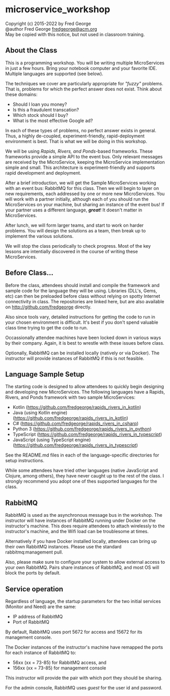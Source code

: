 # microservice_workshop

Copyright (c) 2015-2022 by Fred George  
@author Fred George  fredgeorge@acm.org  
May be copied with this notice, but not used in classroom training.

## About the Class

This is a programming workshop. You will be writing multiple MicroServices in just
a few hours. Bring your notebook computer and your favorite IDE. Multiple languages
are supported (see below). 

The techniques we cover are particularly appropriate for _"fuzzy"_ problems. That is, 
problems for which the perfect answer does not exist. Think about these domains:

- Should I loan you money?
- Is this a fraudulent transcation?
- Which stock should I buy?
- What is the most effective Google ad?

In each of these types of problems, no perfect answer exists in general. 
Thus, a highly de-coupled, experiment-friendly, rapid-deployment environment
is best. That is what we will be doing in this workshop.

We will be using _Rapids, Rivers, and Ponds_-based frameworks. These frameworks
provide a simple API to the event bus. Only relevant messages are received by the
MicroService, keeping the MicroService implementation simple and small. This
architecture is experiment-friendly and supports rapid development and deployment.

After a brief introduction, we will get the Sample MicroServices working with an 
event bus: RabbitMQ for this class. Then we will begin to layer on new requirements, 
each addressed by one or more new MicroServices. You will work with a partner initially,
although each of you should run the MicroServices on your machine, but sharing an
instance of the event bus! If your partner uses a different language, ___great___! It
doesn't matter in MicroServices.

After lunch, we will form larger teams, and start to work on harder problems. You will
design the solutions as a team, then break up to implement the various solutions.

We will stop the class periodically to check progress. Most of the key lessons are
intentially discovered in the course of writing these MicroServices.

## Before Class...

Before the class, attendees should install and compile the framework 
and sample code for the language they will be using. Libraries 
(DLL's, Gems, etc) can then be preloaded before class without
relying on spotty Internet connectivity in class. The repositories are linked here, but
are also available on http://github.com/fredgeorge directly.

Also since tools vary, detailed instructions for getting the code to run in your
chosen environment is difficult. It's best if you don't spend valuable class time
trying to get the code to run.

Occassionally attendee machines have been locked down in various ways by their company. 
Again, it is best to wrestle with these issues before class.

Optionally, RabbitMQ can be installed locally (natively or via Docker). The instructor
will provide instances of RabbitMQ if this is not feasible.

## Language Sample Setup

The starting code is designed to allow attendees to quickly begin designing and developing
new MicroServices. The following languages have a Rapids, Rivers, and Ponds
framework with two sample MicroServices:

- Kotlin (https://github.com/fredgeorge/rapids_rivers_in_kotlin)
- Java (using Kotlin engine) (https://github.com/fredgeorge/rapids_rivers_in_kotlin)
- C# (https://github.com/fredgeorge/rapids_rivers_in_csharp)
- Python 3 (https://github.com/fredgeorge/rapids_rivers_in_python)
- TypeScript (https://github.com/fredgeorge/rapids_rivers_in_typescript)
- JavaScript (using TypeScript engine) (https://github.com/fredgeorge/rapids_rivers_in_typescript)

See the README.md files in each of the language-specific directories for setup instructions.

While some attendees have tried other languages (native JavaScript and Clojure, among others),
they have never caught up to the rest of the class. I strongly recommend you adopt one of
thes supported languages for the class.

## RabbitMQ

RabbitMQ is used as the asynchronous message bus in the workshop. The instructor 
will have instances of RabbitMQ running under Docker on the instructor's
machine. This does require attendees to attach wirelessly to the instructor's machine,
and the Wifi load can be troublesome at times.

Alternatively if you have Docker installed locally, attendees can bring up their own
RabbitMQ instances. Please use the standard rabbitmq:management pull.

Also, please make sure to configure your system to allow external access to your own
RabbitMQ. Pairs share instances of RabbitMQ, and most OS will block the ports by default.

## Service operation

Regardless of language, the startup parameters for the two initial services
(Monitor and Need) are the same:

- IP address of RabbitMQ
- Port of RabbitMQ

By default, RabbitMQ uses port 5672 for access and 15672 for its management console.

The Docker instances of the instructor's machine have remapped the ports for each
instance of RabbitMQ to:

- 56xx (xx = 73-85) for RabbitMQ access, and
- 156xx (xx = 73-85) for management console

This instructor will provide the pair with which port they should be sharing.

For the admin console, RabbitMQ uses _guest_ for the user id and password.
